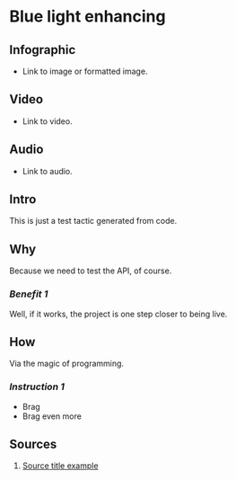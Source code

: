 [//]: <> (U)

# **Blue light enhancing**

## **Infographic**
[//]: <> (BO-infographic)
* Link to image or formatted image.

[//]: <> (EO-infographic)
## **Video**
[//]: <> (BO-video)
* Link to video.

[//]: <> (EO-video)
## **Audio**
[//]: <> (BO-audio)
* Link to audio.

[//]: <> (EO-audio)
## **Intro**
[//]: <> (BO-intro)
This is just a test tactic generated from code.

[//]: <> (EO-intro)
## **Why**
[//]: <> (BO-why)
Because we need to test the API, of course.

### *Benefit 1*
Well, if it works, the project is one step closer to being live.

[//]: <> (EO-why)
## **How**
[//]: <> (BO-how)
Via the magic of programming.

### *Instruction 1*
* Brag
* Brag even more

[//]: <> (EO-how)
## **Sources**
[//]: <> (BO-sources)
1) [Source title example](https://lemitree.com)

[//]: <> (EO-sources)